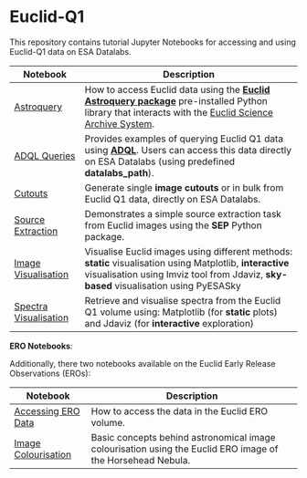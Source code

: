 # Euclid-Q1

This repository contains tutorial Jupyter Notebooks for accessing and using Euclid-Q1 data on ESA Datalabs.

| Notebook | Description |
|----------|----------|
| [Astroquery](../data/euclid_q1/Example_Notebooks/Astroquery.ipynb) | How to access Euclid data using the [**Euclid Astroquery package**](https://astroquery.readthedocs.io/en/latest/esa/euclid/euclid.html#module-astroquery.esa.euclid) pre-installed Python library that interacts with the [Euclid Science Archive System](https://eas.esac.esa.int/sas/).|
| [ADQL Queries](../data/euclid_q1/Example_Notebooks/ADQL_examples.ipynb)  | Provides examples of querying Euclid Q1 data using [**ADQL**](https://www.ivoa.net/documents/ADQL/). Users can access this data directly on ESA Datalabs (using predefined **datalabs_path**). |
| [Cutouts](../data/euclid_q1/Example_Notebooks/Cutouts.ipynb) | Generate single **image cutouts** or in bulk from Euclid Q1 data, directly on ESA Datalabs. |
| [Source Extraction](../data/euclid_q1/Example_Notebooks/Source_extraction.ipynb) | Demonstrates a simple source extraction task from Euclid images using the **SEP** Python package. |
| [Image Visualisation](../data/euclid_q1/Example_Notebooks/Image_visualisation.ipynb) | Visualise Euclid images using different methods: **static** visualisation using Matplotlib, **interactive** visualisation using Imviz tool from Jdaviz, **sky-based** visualisation using PyESASky |
| [Spectra Visualisation](../data/euclid_q1/Example_Notebooks/Spectra_visualisation.ipynb) | Retrieve and visualise spectra from the Euclid Q1 volume using: Matplotlib (for **static** plots) and Jdaviz (for **interactive** exploration) |

**ERO Notebooks**: 

Additionally, there two notebooks available on the Euclid Early Release Observations (EROs):

| Notebook | Description |
|----------|----------|
| [Accessing ERO Data](../data/euclid_ero/Example_Notebooks/ERO_data_access.ipynb) | How to access the data in the Euclid ERO volume.             |
| [Image Colourisation](../data/euclid_ero/Example_Notebooks/ERO_image_colourisation.ipynb) | Basic concepts behind astronomical image colourisation using the Euclid ERO image of the Horsehead Nebula.          |
